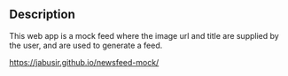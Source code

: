 
## Description 
This web app is a mock feed where the image url and title are supplied by the user, and are used to generate a feed. 

https://jabusir.github.io/newsfeed-mock/
